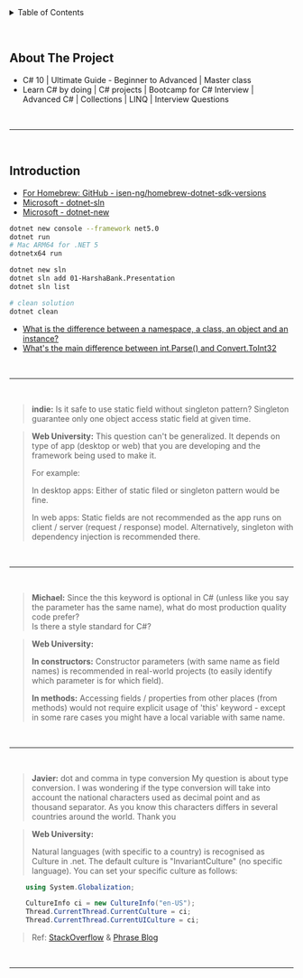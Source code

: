 <details>
  <summary>Table of Contents</summary>
  <ol>
    <li><a href="#about-the-project">About The Project</a></li>
    <li><a href="#intoduction">Introduction</a></li>
  </ol>
</details>

&nbsp;

## About The Project

- C# 10 | Ultimate Guide - Beginner to Advanced | Master class
- Learn C# by doing | C# projects | Bootcamp for C# Interview | Advanced C# | Collections | LINQ | Interview Questions

&nbsp;

---

&nbsp;

## Introduction

- [For Homebrew: GitHub - isen-ng/homebrew-dotnet-sdk-versions](https://github.com/isen-ng/homebrew-dotnet-sdk-versions)
- [Microsoft - dotnet-sln](https://learn.microsoft.com/en-us/dotnet/core/tools/dotnet-sln)
- [Microsoft - dotnet-new](https://learn.microsoft.com/en-us/dotnet/core/tools/dotnet-new)

```sh
dotnet new console --framework net5.0
dotnet run
# Mac ARM64 for .NET 5
dotnetx64 run

dotnet new sln
dotnet sln add 01-HarshaBank.Presentation
dotnet sln list

# clean solution
dotnet clean
```

- [What is the difference between a namespace, a class, an object and an instance?](https://stackoverflow.com/questions/819793/what-is-the-difference-between-a-namespace-a-class-an-object-and-an-instance)
- [What's the main difference between int.Parse() and Convert.ToInt32](https://stackoverflow.com/questions/199470/whats-the-main-difference-between-int-parse-and-convert-toint32)

&nbsp;

---

&nbsp;

> **indie:** Is it safe to use static field without singleton pattern?
> Singleton guarantee only one object access static field at given time.

> **Web University:** This question can't be generalized.
> It depends on type of app (desktop or web) that you are developing and the framework being used to make it.
>
> For example:
>
> In desktop apps: Either of static filed or singleton pattern would be fine.
>
> In web apps: Static fields are not recommended as the app runs on client / server (request / response) model. Alternatively, singleton with dependency injection is recommended there.

&nbsp;

---

&nbsp;

> **Michael:** Since the this keyword is optional in C# (unless like you say the parameter has the same name), what do most production quality code prefer?<br/>
> Is there a style standard for C#?

> **Web University:**
>
> **In constructors:**
> Constructor parameters (with same name as field names) is recommended in real-world projects (to easily identify which parameter is for which field).
>
> **In methods:**
> Accessing fields / properties from other places (from methods) would not require explicit usage of 'this' keyword - except in some rare cases you might have a local variable with same name.

&nbsp;

---

&nbsp;

> **Javier:** dot and comma in type conversion
> My question is about type conversion. I was wondering if the type conversion will take into account the national characters used as decimal point and as thousand separator. As you know this characters differs in several countries around the world. Thank you

> **Web University:**
>
> Natural languages (with specific to a country) is recognised as Culture in .net.
> The default culture is "InvariantCulture" (no specific language).
> You can set your specific culture as follows:

```c#
    using System.Globalization;

    CultureInfo ci = new CultureInfo("en-US");
    Thread.CurrentThread.CurrentCulture = ci;
    Thread.CurrentThread.CurrentUICulture = ci;
```

> Ref: [StackOverflow](https://stackoverflow.com/questions/13354211/how-to-set-default-culture-info-for-entire-c-sharp-application) & [Phrase Blog](https://phrase.com/blog/posts/all-you-need-to-know-about-cultureinfo-in-net-applications/)

&nbsp;

---

&nbsp;
